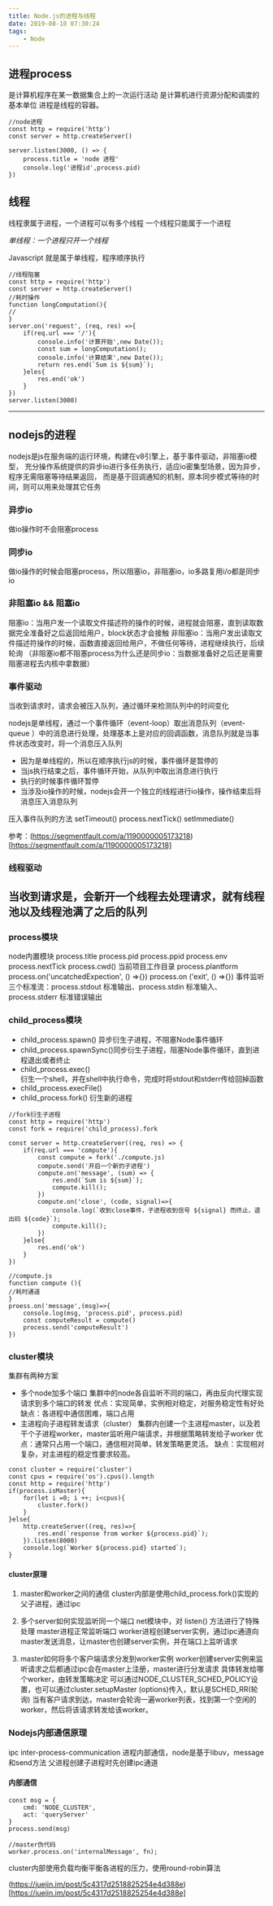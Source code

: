 ```yaml
---
title: Node.js的进程与线程
date: 2019-08-10 07:30:24
tags:
    - Node
---
```


## 进程process
是计算机程序在某一数据集合上的一次运行活动 是计算机进行资源分配和调度的基本单位
进程是线程的容器。
```aidl
//node进程
const http = require('http')
const server = http.createServer()

server.listen(3000, () => {
    process.title = 'node 进程'
    console.log('进程id',process.pid)
})

```


## 线程
线程隶属于进程，一个进程可以有多个线程
一个线程只能属于一个进程

*单线程：一个进程只开一个线程*

Javascript 就是属于单线程，程序顺序执行
```aidl
//线程阻塞
const http = require('http')
const server = http.createServer()
//耗时操作
function longComputation(){
//    
}
server.on('request', (req, res) =>{
    if(req.url === '/'){
        console.info('计算开始',new Date());
        const sum = longComputation();
        console.info('计算结束',new Date());
        return res.end(`Sum is ${sum}`);
    }eles{
        res.end('ok')
    }
})
server.listen(3000)

```
----
## nodejs的进程
nodejs是js在服务端的运行环境，构建在v8引擎上，基于事件驱动，非阻塞io模型，
充分操作系统提供的异步io进行多任务执行，适应io密集型场景，因为异步，程序无需阻塞等待结果返回，
而是基于回调通知的机制，原本同步模式等待的时间，则可以用来处理其它任务

### 异步io
做io操作时不会阻塞process

### 同步io
做io操作的时候会阻塞process，所以阻塞io，非阻塞io，io多路复用i/o都是同步io

### 非阻塞io && 阻塞io
阻塞io：当用户发一个读取文件描述符的操作的时候，进程就会阻塞，直到读取数据完全准备好之后返回给用户，block状态才会接触
非阻塞io：当用户发出读取文件描述符操作的时候，函数直接返回给用户，不做任何等待，进程继续执行，后续轮询
（非阻塞io都不阻塞process为什么还是同步io：当数据准备好之后还是需要阻塞进程去内核中拿数据）

### 事件驱动
当收到请求时，请求会被压入队列，通过循环来检测队列中的时间变化

nodejs是单线程，通过一个事件循环（event-loop）取出消息队列（event-queue
）中的消息进行处理，处理基本上是对应的回调函数，消息队列就是当事件状态改变时，将一个消息压入队列
 - 因为是单线程的，所以在顺序执行js的时候，事件循环是暂停的
 - 当js执行结束之后，事件循环开始，从队列中取出消息进行执行
 - 执行的时候事件循环暂停
 - 当涉及io操作的时候，nodejs会开一个独立的线程进行io操作，操作结束后将消息压入消息队列
 
 压入事件队列的方法 setTimeout() process.nextTick() setImmediate()
 
 参考：(https://segmentfault.com/a/1190000005173218)
 [https://segmentfault.com/a/1190000005173218]

### 线程驱动
当收到请求是，会新开一个线程去处理请求，就有线程池以及线程池满了之后的队列
 ------
### process模块
node内置模块
process.title
process.pid
process.ppid
process.env
process.nextTick
process.cwd()  当前项目工作目录
process.plantform
process.on('uncatchedExpection', () =>{}) process.on
('exit', () =>{}) 事件监听
三个标准流：process.stdout 标准输出、process.stdin 标准输入、process.stderr 标准错误输出

### child_process模块
 - child_process.spawn()    异步衍生子进程，不阻塞Node事件循环
 - child_process.spawnSync()同步衍生子进程，阻塞Node事件循环，直到进程退出或者终止
 - child_process.exec()     
 衍生一个shell，并在shell中执行命令，完成时将stdout和stderr传给回掉函数
 - child_process.execFile()
 - child_process.fork() 衍生新的进程
```aidl
//fork衍生子进程
const http = require('http')
const fork = require('child_process).fork

const server = http.createServer((req, res) => {
    if(req.url === 'compute'){
        const compute = fork('./compute.js)
        compute.send('开启一个新的子进程')
        compute.on('message', (sum) => {
            res.end(`Sum is ${sum}`);
            compute.kill();
        })
        compute.on('close', (code, signal)=>{
            console.log(`收到close事件，子进程收到信号 ${signal} 而终止，退出码 ${code}`);
            compute.kill();
        })
    }else{
        res.end('ok')
    }    
})

```
```aidl
//compute.js
function compute (){
//耗时通道
}
proess.on('message',(msg)=>{
    console.log(msg, 'process.pid', process.pid)
    const computeResult = compute()
    process.send('computeResult')
})
```
### cluster模块
集群有两种方案
 - 多个node加多个端口
    集群中的node各自监听不同的端口，再由反向代理实现请求到多个端口的转发
    优点：实现简单，实例相对稳定，对服务稳定性有好处
    缺点：各进程中通信困难，端口占用
 - 主进程向子进程转发请求（cluster）
    集群内创建一个主进程master，以及若干个子进程worker，master监听用户端请求，并根据策略转发给子worker
    优点：通常只占用一个端口，通信相对简单，转发策略更灵活。
    缺点：实现相对复杂，对主进程的稳定性要求较高。
```aidl
const cluster = require('cluster')
const cpus = require('os').cpus().length
const http = require('http')
if(process.isMaster){
    for(let i =0; i ++; i<cpus){
        cluster.fork()
    }
}else{
    http.createServer((req, res)=>{
        res.end(`response from worker ${process.pid}`);
    }).listen(8000)
    console.log(`Worker ${process.pid} started`);
}
```
#### cluster原理
1. master和worker之间的通信
    cluster内部是使用child_process.fork()实现的
    父子进程，通过ipc
2. 多个server如何实现监听同一个端口
    net模块中，对 listen() 方法进行了特殊处理
    master进程正常监听端口
    worker进程创建server实例，通过ipc通道向master发送消息，让master也创建server实例，并在端口上监听请求
    
3. master如何将多个客户端请求分发到worker实例
    worker创建server实例来监听请求之后都通过ipc会在master上注册，master进行分发请求
    具体转发给哪个worker，由转发策略决定
    可以通过NODE_CLUSTER_SCHED_POLICY设置，也可以通过cluster.setupMaster
    (options)传入，默认是SCHED_RR(轮询)
    当有客户请求到达，master会轮询一遍worker列表，找到第一个空闲的worker，然后将该请求转发给该worker。

### Nodejs内部通信原理
ipc inter-process-communication 进程内部通信，node是基于libuv，message和send方法
父进程创建子进程时先创建ipc通道
#### 内部通信
```aidl
const msg = {
    cmd: 'NODE_CLUSTER',
    act: 'queryServer'
}
process.send(msg)

//master伪代码
worker.process.on('internalMessage', fn);

```

cluster内部使用负载均衡平衡各进程的压力，使用round-robin算法



(https://juejin.im/post/5c4317d2518825254e4d388e)[https://juejin.im/post/5c4317d2518825254e4d388e]
